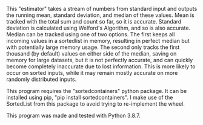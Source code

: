 This "estimator" takes a stream of numbers from standard input and outputs the running mean, standard deviation, and median of these values. Mean is tracked with the total sum and count so far, so it is accurate. Standard deviation is calculated using Welford's Algorithm, and so is also accurate. Median can be tracked using one of two options. The first keeps all incoming values in a sortedlist in memory, resulting in perfect median but with potentially large memory usage. The second only tracks the first thousand (by default) values on either side of the median, saving on memory for large datasets, but it is not perfectly accurate, and can quickly become completely inaccurate due to lost information. This is more likely to occur on sorted inputs, while it may remain mostly accurate on more randomly distributed inputs.

This program requires the "sortedcontainers" python package. It can be installed using pip, "pip install sortedcontainers". I make use of the SortedList from this package to avoid trying to re-implement the wheel.

This program was made and tested with Python 3.8.7.